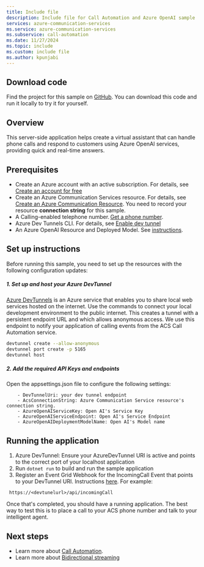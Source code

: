 ```yaml
---
title: Include file 
description: Include file for Call Automation and Azure OpenAI sample
services: azure-communication-services
ms.service: azure-communication-services
ms.subservice: call-automation
ms.date: 11/27/2024
ms.topic: include
ms.custom: include file
ms.author: kpunjabi
---
```


## Download code 
Find the project for this sample on [GitHub](https://github.com/Azure-Samples/communication-services-dotnet-quickstarts/tree/main/CallAutomation_AzOpenAI_Voice). You can download this code and run it locally to try it for yourself. 

## Overview 

This server-side application helps create a virtual assistant that can handle phone calls and respond to customers using Azure OpenAI services, providing quick and real-time answers.

## Prerequisites

- Create an Azure account with an active subscription. For details, see [Create an account for free](https://azure.microsoft.com/free/)
- Create an Azure Communication Services resource. For details, see [Create an Azure Communication Resource](../../quickstarts/create-communication-resource.md?tabs=windows&pivots=platform-azp). You need to record your resource **connection string** for this sample.
- A Calling-enabled telephone number. [Get a phone number](../../quickstarts/telephony/get-phone-number.md).
- Azure Dev Tunnels CLI. For details, see  [Enable dev tunnel](https://docs.tunnels.api.visualstudio.com/cli)
- An Azure OpenAI Resource and Deployed Model. See [instructions](/azure/ai-services/openai/how-to/create-resource?pivots=web-portal).

## Set up instructions

Before running this sample, you need to set up the resources with the following configuration updates:

##### 1. Set up and host your Azure DevTunnel

[Azure DevTunnels](/azure/developer/dev-tunnels/overview) is an Azure service that enables you to share local web services hosted on the internet. Use the commands to connect your local development environment to the public internet. This creates a tunnel with a persistent endpoint URL and which allows anonymous access. We use this endpoint to notify your application of calling events from the ACS Call Automation service.

```bash
devtunnel create --allow-anonymous
devtunnel port create -p 5165
devtunnel host
```

##### 2. Add the required API Keys and endpoints
Open the appsettings.json file to configure the following settings:
```code
    - DevTunnelUri: your dev tunnel endpoint
    - AcsConnectionString: Azure Communication Service resource's connection string.
    - AzureOpenAIServiceKey: Open AI's Service Key
    - AzureOpenAIServiceEndpoint: Open AI's Service Endpoint
    - AzureOpenAIDeploymentModelName: Open AI's Model name
```
## Running the application

1. Azure DevTunnel: Ensure your AzureDevTunnel URI is active and points to the correct port of your localhost application
2. Run `dotnet run` to build and run the sample application
3. Register an Event Grid Webhook for the IncomingCall Event that points to your DevTunnel URI. Instructions [here](/azure/communication-services/concepts/call-automation/incoming-call-notification). For example:

``` code
 https://<devtunelurl>/api/incomingCall
```

Once that's completed, you should have a running application. The best way to test this is to place a call to your ACS phone number and talk to your intelligent agent.

## Next steps
- Learn more about [Call Automation](../../concepts/call-automation/call-automation.md).
- Learn more about [Bidirectional streaming](../../concepts/call-automation/audio-streaming-concept.md)
